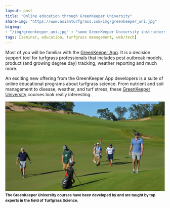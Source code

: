 ```yaml
---
layout: post
title: "Online education through GreenKeeper University"
share-img: "https://www.asianturfgrass.com/img/greenkeeper_uni.jpg"
bigimg:
- "/img/greenkeeper_uni.jpg" : "some GreenKeeper University instructors"
tags: [seminar, education, turfgrass management, web/tech]
---
```


Most of you will be familiar with the [GreenKeeper App](https://www.greenkeeperapp.com/marketing/). It is a decision support tool for turfgrass professionals that includes pest outbreak models, product (and growing degree day) tracking, weather reporting and much more.

An exciting new offering from the GreenKeeper App developers is a suite of online educational programs about turfgrass science. From nutrient and soil management to disease, weather, and turf stress, these [GreenKeeper University](https://university.greenkeeperapp.com/) courses look really interesting.

![turfgrass uni professors](/img/greenkeeper_uni.jpg)
<small><strong>The GreenKeeper University courses have been developed by and are taught by top experts in the field of Turfgrass Science.</strong></small>
